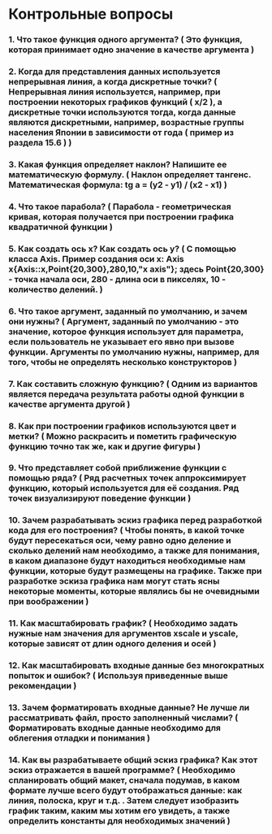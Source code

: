 # Контрольные вопросы

### 1. Что такое функция одного аргумента? ( Это функция, которая принимает одно значение в качестве аргумента )

### 2. Когда для представления данных используется непрерывная линия, а когда дискретные точки? ( Непрерывная линия используется, например, при построении некоторых графиков функций ( x/2 ), а дискретные точки используются тогда, когда данные являются дискретными, например, возрастные группы населения Японии в зависимости от года ( пример из раздела 15.6 ) )

### 3. Какая функция определяет наклон? Напишите ее математическую формулу. ( Наклон определяет тангенс. Математическая формула: tg a = (y2 - y1) / (x2 - x1) )

### 4. Что такое парабола? ( Парабола - геометрическая кривая, которая получается при построении графика квадратичной функции )

### 5. Как создать ось x? Как создать ось y? ( С помощью класса Axis. Пример создания оси x: Axis x{Axis::x,Point{20,300},280,10,"x axis"}; здесь Point{20,300} - точка начала оси, 280 - длина оси в пикселях, 10 - количество делений. )

### 6. Что такое аргумент, заданный по умолчанию, и зачем они нужны? ( Аргумент, заданный по умолчанию - это значение, которое функция использует для параметра, если пользователь не указывает его явно при вызове функции. Аргументы по умолчанию нужны, например, для того, чтобы не определять несколько конструкторов )

### 7. Как составить сложную функцию? ( Одним из вариантов является передача результата работы одной функции в качестве аргумента другой )

### 8. Как при построении графиков используются цвет и метки? ( Можно раскрасить и пометить графическую функцию точно так же, как и другие фигуры )

### 9. Что представляет собой приближение функции с помощью ряда? ( Ряд расчетных точек аппроксимирует функцию, который используется для её создания. Ряд точек визуализируют поведение функции )

### 10. Зачем разрабатывать эскиз графика перед разработкой кода для его построения? ( Чтобы понять, в какой точке будут пересекаться оси, чему равно одно деление и сколько делений нам необходимо, а также для понимания, в каком диапазоне будут находиться необходимые нам функции, которые будут размещены на графике. Также при разработке эскиза графика нам могут стать ясны некоторые моменты, которые являлись бы не очевидными при воображении )

### 11. Как масштабировать график? ( Необходимо задать нужные нам значения для аргументов xscale и yscale, которые зависят от длин одного деления и осей )

### 12. Как масштабировать входные данные без многократных попыток и ошибок? ( Используя приведенные выше рекомендации )

### 13. Зачем форматировать входные данные? Не лучше ли рассматривать файл, просто заполненный числами? ( Форматировать входные данные необходимо для облегения отладки и понимания )

### 14. Как вы разрабатываете общий эскиз графика? Как этот эскиз отражается в вашей программе? ( Необходимо спланировать общий макет, сначала подумав, в каком формате лучше всего будут отображаться данные: как линия, полоска, круг и т.д. . Затем следует изобразить график таким, каким мы хотим его увидеть, а также определить константы для необходимых значений )
